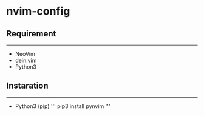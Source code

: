 # nvim-config
## Requirement
***
- NeoVim
- dein.vim
- Python3

## Instaration
***
- Python3 (pip)
'''
pip3 install pynvim
'''
